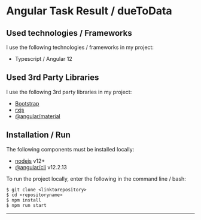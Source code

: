 # Angular Task Result / dueToData

## Used technologies / Frameworks

I use the following technologies / frameworks in my project:

- Typescript / Angular 12

## Used 3rd Party Libraries

I use the following 3rd party libraries in my project:

- [Bootstrap](https://getbootstrap.com/)
- [rxjs](https://getbootstrap.com/)
- [@angular/material](https://getbootstrap.com/)
## Installation / Run

The following components must be installed locally:

- [nodejs](https://nodejs.org/en/) v12+
- [@angular/cli](https://www.npmjs.com/package/@angular/cli) v12.2.13

To run the project locally, enter the following in the command line / bash:

```console
$ git clone <linktorepository>
$ cd <repositoryname>
$ npm install
$ npm run start
```
---
